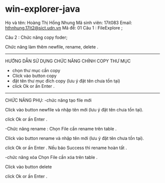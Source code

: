 # win-explorer-java
Họ và tên: Hoàng Thị Hồng Nhung
Mã sinh viên: 17it083
Email: hthnhung.17it2@sict.udn.vn
Mã đề: 01
Câu 1 : FileExplore ;

Câu 2 : Chức năng copy foder;

Chức năng làm thêm newfile, rename, delete .

******************************************
HƯỚNG DẪN SỬ DỤNG CHỨC NĂNG CHÍNH COPY THƯ MỤC

- chọn thư mục cần copy
- Click vào button copy 
- đặt tên thư mục đích copy (lưu ý đặt tên chưa tồn tại)
- click Ok or ấn Enter .


**********************************************
CHỨC NĂNG PHỤ:
-chức năng tạo file mới

Click vào button newfile và nhập tên mới (lưu ý đặt tên chưa tồn tại). 
 
 click Ok or ấn Enter .
 
 
 -Chức năng rename :
 Chọn File cần rename trên table . 
 
 Click vào button rename và nhập tên mới (lưu ý đặt tên chưa tồn tại). 
 
 click Ok or ấn Enter . Nếu báo Success thì rename hoàn tất .
 
 
 -chức năng xóa
  Chọn File cần xóa trên table . 
 
 Click vào button delete 
 
 click Ok or ấn Enter .
 
